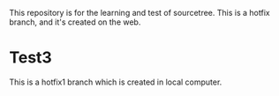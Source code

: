 This repository is for the learning and test of sourcetree.
This is a hotfix branch, and it's created on the web.

# Test3

This is a hotfix1 branch which is created in local computer.

